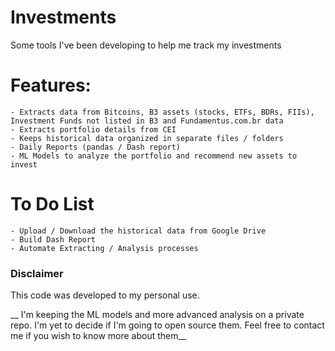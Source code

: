 # Investments

Some tools I've been developing to help me track my investments

# Features: 
	- Extracts data from Bitcoins, B3 assets (stocks, ETFs, BDRs, FIIs), Investment Funds not listed in B3 and Fundamentus.com.br data
	- Extracts portfolio details from CEI 
	- Keeps historical data organized in separate files / folders 
	- Daily Reports (pandas / Dash report) 
	- ML Models to analyze the portfolio and recommend new assets to invest

# To Do List 
	- Upload / Download the historical data from Google Drive 
	- Build Dash Report 
	- Automate Extracting / Analysis processes
	
### Disclaimer 
This code was developed to my personal use.

__ I'm keeping the ML models and more advanced analysis on a private repo. I'm yet to decide if I'm going to open source them. Feel free to 
contact me if you wish to know more about them__

